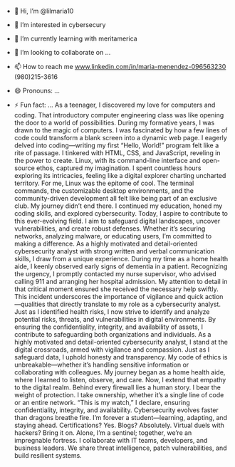 - 👋 Hi, I’m @lilmaria10
- 👀 I’m interested in cybersecury 
- 🌱 I’m currently learning with meritamerica
- 💞️ I’m looking to collaborate on ...
- 📫 How to reach me www.linkedin.com/in/maria-menendez-096563230
(980)215-3616

- 😄 Pronouns: ...
- ⚡ Fun fact: ...
As a teenager, I discovered my love for computers and coding. That introductory computer engineering class was like opening the door to a world of possibilities. During my formative years, I was drawn to the magic of computers. I was fascinated by how a few lines of code could transform a blank screen into a dynamic web page. I eagerly delved into coding—writing my first “Hello, World!” program felt like a rite of passage. I tinkered with HTML, CSS, and JavaScript, reveling in the power to create.
 Linux, with its command-line interface and open-source ethos, captured my imagination. I spent countless hours exploring its intricacies, feeling like a digital explorer charting uncharted territory. For me, Linux was the epitome of cool. The terminal commands, the customizable desktop environments, and the community-driven development all felt like being part of an exclusive club. My journey didn’t end there. I continued my education, honed my coding skills, and explored cybersecurity. 
Today, I aspire to contribute to this ever-evolving field. I aim to safeguard digital landscapes, uncover vulnerabilities, and create robust defenses. Whether it’s securing networks, analyzing malware, or educating users, I’m committed to making a difference.
As a highly motivated and detail-oriented cybersecurity analyst with strong written and verbal communication skills, I draw from a unique experience. During my time as a home health aide, I keenly observed early signs of dementia in a patient. Recognizing the urgency, I promptly contacted my nurse supervisor, who advised calling 911 and arranging her hospital admission. My attention to detail in that critical moment ensured she received the necessary help swiftly.
This incident underscores the importance of vigilance and quick action—qualities that directly translate to my role as a cybersecurity analyst. Just as I identified health risks, I now strive to identify and analyze potential risks, threats, and vulnerabilities in digital environments. By ensuring the confidentiality, integrity, and availability of assets, I contribute to safeguarding both organizations and individuals.
As a highly motivated and detail-oriented cybersecurity analyst, I stand at the digital crossroads, armed with vigilance and compassion. Just as I safeguard data, I uphold honesty and transparency. My code of ethics is unbreakable—whether it’s handling sensitive information or collaborating with colleagues. My journey began as a home health aide, where I learned to listen, observe, and care. Now, I extend that empathy to the digital realm. Behind every firewall lies a human story. I bear the weight of protection. I take ownership, whether it’s a single line of code or an entire network. “This is my watch,” I declare, ensuring confidentiality, integrity, and availability. Cybersecurity evolves faster than dragons breathe fire. I’m forever a student—learning, adapting, and staying ahead. Certifications? Yes. Blogs? Absolutely. Virtual duels with hackers? Bring it on. Alone, I’m a sentinel; together, we’re an impregnable fortress. I collaborate with IT teams, developers, and business leaders. We share threat intelligence, patch vulnerabilities, and build resilient systems. 



<!---
lilmaria10/lilmaria10 is a ✨ special ✨ repository because its `README.md` (this file) appears on your GitHub profile.
You can click the Preview link to take a look at your changes.
--->
